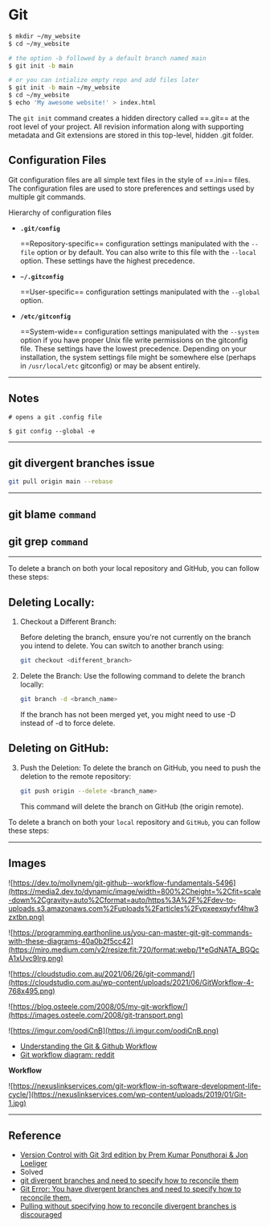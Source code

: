 # Git

```bash title="bash"
$ mkdir ~/my_website
$ cd ~/my_website

# the option -b followed by a default branch named main
$ git init -b main

# or you can intialize empty repo and add files later
$ git init -b main ~/my_website
$ cd ~/my_website
$ echo 'My awesome website!' > index.html
```

The `git init` command creates a hidden directory called ==.git== at the root level of your project. All revision information along with supporting metadata and Git extensions are stored in this top-level, hidden .git folder.

## Configuration Files

Git configuration files are all simple text files in the style of ==.ini== files. The configuration files are used to store preferences and settings used by multiple git commands.

Hierarchy of configuration files

- **`.git/config`**

  ==Repository-specific== configuration settings manipulated with the `--file` option or by default. You can also write to this file with the `--local` option. These settings have the highest precedence.

- **`~/.gitconfig`**

  ==User-specific== configuration settings manipulated with the `--global` option.

- **`/etc/gitconfig`**

  ==System-wide== configuration settings manipulated with the `--system` option if you have proper Unix file write permissions on the gitconfig file. These settings have the lowest precedence. Depending on your installation, the system settings file might be somewhere else (perhaps in `/usr/local/etc` gitconfig) or may be absent entirely.

---

## Notes

```
# opens a git .config file

$ git config --global -e
```

---

## git divergent branches issue

```bash
git pull origin main --rebase
```

---

## git blame `command`

## git grep `command`

---

To delete a branch on both your local repository and GitHub, you can follow these steps:

## Deleting Locally:

1.  Checkout a Different Branch:

    Before deleting the branch, ensure you're not currently on the branch you intend to delete. You can switch to another branch using:

    ```bash
    git checkout <different_branch>
    ```

2.  Delete the Branch: Use the following command to delete the branch locally:

    ```bash
    git branch -d <branch_name>
    ```

    If the branch has not been merged yet, you might need to use -D instead of -d to force delete.

## Deleting on GitHub:

3.  Push the Deletion: To delete the branch on GitHub, you need to push the deletion to the remote repository:

    ```bash
    git push origin --delete <branch_name>
    ```

    This command will delete the branch on GitHub (the origin remote).

To delete a branch on both your `local` repository and `GitHub`, you can follow these steps:

---

## Images

![https://dev.to/mollynem/git-github--workflow-fundamentals-5496](https://media2.dev.to/dynamic/image/width=800%2Cheight=%2Cfit=scale-down%2Cgravity=auto%2Cformat=auto/https%3A%2F%2Fdev-to-uploads.s3.amazonaws.com%2Fuploads%2Farticles%2Fvpxeexqyfvf4hw3zxtbn.png)

![https://programming.earthonline.us/you-can-master-git-git-commands-with-these-diagrams-40a0b2f5cc42](https://miro.medium.com/v2/resize:fit:720/format:webp/1*eGdNATA_BGQcA1xUvc9Irg.png)

![https://cloudstudio.com.au/2021/06/26/git-command/](https://cloudstudio.com.au/wp-content/uploads/2021/06/GitWorkflow-4-768x495.png)

![https://blog.osteele.com/2008/05/my-git-workflow/](https://images.osteele.com/2008/git-transport.png)

![https://imgur.com/oodiCnB](https://i.imgur.com/oodiCnB.png)

- [Understanding the Git & Github Workflow ](https://jr0cket.co.uk/2013/08/getting-to-grips-with-git-understanding-the-simple-workflow.html.html)
- [Git workflow diagram: reddit](https://www.reddit.com/r/git/comments/99ul9f/git_workflow_diagram_showcasing_the_role_of/?rdt=41318)

**Workflow**

![https://nexuslinkservices.com/git-workflow-in-software-development-life-cycle/](https://nexuslinkservices.com/wp-content/uploads/2019/01/Git-1.jpg)

---

## Reference

- [Version Control with Git 3rd edition by Prem Kumar Ponuthorai & Jon Loeliger](https://www.amazon.com/Version-Control-Git-Collaborative-Development/dp/1492091197)
- Solved
- [git divergent branches and need to specify how to reconcile them](https://ioflood.com/blog/solved-git-error-you-have-divergent-branches-and-need-to-specify-how-to-reconcile-them/)
- [Git Error: You have divergent branches and need to specify how to reconcile them.](https://medium.com/@rajlaxmii/git-error-you-have-divergent-branches-and-need-to-specify-how-to-reconcile-them-75e97bd8abd2)
- [Pulling without specifying how to reconcile divergent branches is discouraged](https://stackoverflow.com/questions/62653114/how-can-i-deal-with-this-git-warning-pulling-without-specifying-how-to-reconci)
